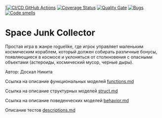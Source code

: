 ][![CI/CD GitHub Actions](https://github.com/DoNik226/software_development/actions/workflows/test-action.yml/badge.svg)](https://github.com/DoNik226/software_development/actions/workflows/test-action.yml)
[![Coverage Status](https://coveralls.io/repos/DoNik226/software_development/badge.svg?branch=main)](https://coveralls.io/github/DoNik226/software_development?branch=main)
[![Quality Gate](https://sonarcloud.io/api/project_badges/measure?project=DoNik226_software_development&metric=alert_status)](https://sonarcloud.io/dashboard?id=DoNik226_software_development)
[![Bugs](https://sonarcloud.io/api/project_badges/measure?project=DoNik226_software_development&metric=bugs)](https://sonarcloud.io/summary/new_code?id=DoNik226_software_development)
[![Code smells](https://sonarcloud.io/api/project_badges/measure?project=DoNik226_software_development&metric=code_smells)](https://sonarcloud.io/dashboard?id=DoNik226_software_development)

# Space Junk Collector

Простая игра в жанре roguelike, где игрок управляет маленьким космическим кораблем, который должен собирать различные бонусы, появляющиеся в космосе и уклоняться от столкновения с опасными объектами (астероиды, космический мусор, черные дыры).

Автор: Доскал Никита

Ссылка на описание функциональных моделей [functions.md](docs/functions.md) 

Ссылка на описание структурных моделей [struct.md](docs/struct.md) 

Ссылка на описание поведенческих моделей [behavior.md](docs/behavior.md) 

Описание тестов [descriptions.md](docs/descriptions.md) 
